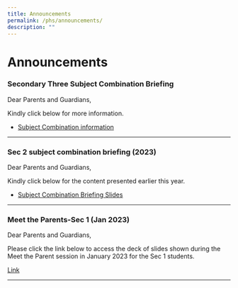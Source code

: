 ```yaml
---
title: Announcements
permalink: /phs/announcements/
description: ""
---
```

# **Announcements**


### Secondary Three Subject Combination Briefing

Dear Parents and Guardians,

Kindly click below for more information.
* [Subject Combination information](https://drive.google.com/drive/folders/1cSvKvGDDSTZ4J6GW24BobrRq6WlDsmbf)


-------------------------------------------------------------------------


### Sec 2 subject combination briefing (2023)

Dear Parents and Guardians,

Kindly click below for the content presented earlier this year.
* [Subject Combination Briefing Slides](https://drive.google.com/drive/folders/13tema71Kg5fp20fjr7XlluYLQXJBvLO-?usp=sharing)


-------------------------------------------------------------------------

### Meet the Parents-Sec 1 (Jan 2023)

Dear Parents and Guardians,

Please click the link below to access the deck of slides shown during the Meet the Parent session in January 2023 for the Sec 1 students.

[Link](https://drive.google.com/drive/folders/1-9OwwOjNPWVDFs5UG6aWx1fiCVMo7rtB?usp=sharing)

-------------------------------------------------------------------------